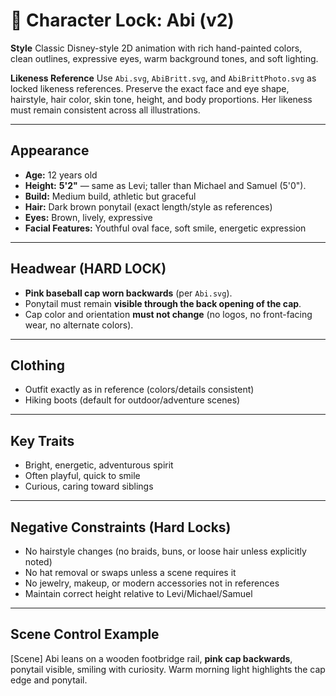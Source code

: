 # 🎨 Character Lock: Abi (v2)

**Style**
Classic Disney-style 2D animation with rich hand-painted colors, clean outlines, expressive eyes, warm background tones, and soft lighting.

**Likeness Reference**
Use `Abi.svg`, `AbiBritt.svg`, and `AbiBrittPhoto.svg` as locked likeness references. Preserve the exact face and eye shape, hairstyle, hair color, skin tone, height, and body proportions. Her likeness must remain consistent across all illustrations.

---

## Appearance

* **Age:** 12 years old
* **Height:** **5'2"** — same as Levi; taller than Michael and Samuel (5'0").
* **Build:** Medium build, athletic but graceful
* **Hair:** Dark brown ponytail (exact length/style as references)
* **Eyes:** Brown, lively, expressive
* **Facial Features:** Youthful oval face, soft smile, energetic expression

---

## Headwear (HARD LOCK)

* **Pink baseball cap worn backwards** (per `Abi.svg`).
* Ponytail must remain **visible through the back opening of the cap**.
* Cap color and orientation **must not change** (no logos, no front-facing wear, no alternate colors).

---

## Clothing

* Outfit exactly as in reference (colors/details consistent)
* Hiking boots (default for outdoor/adventure scenes)

---

## Key Traits

* Bright, energetic, adventurous spirit
* Often playful, quick to smile
* Curious, caring toward siblings

---

## Negative Constraints (Hard Locks)

* No hairstyle changes (no braids, buns, or loose hair unless explicitly noted)
* No hat removal or swaps unless a scene requires it
* No jewelry, makeup, or modern accessories not in references
* Maintain correct height relative to Levi/Michael/Samuel

---

## Scene Control Example

\[Scene] Abi leans on a wooden footbridge rail, **pink cap backwards**, ponytail visible, smiling with curiosity. Warm morning light highlights the cap edge and ponytail.
